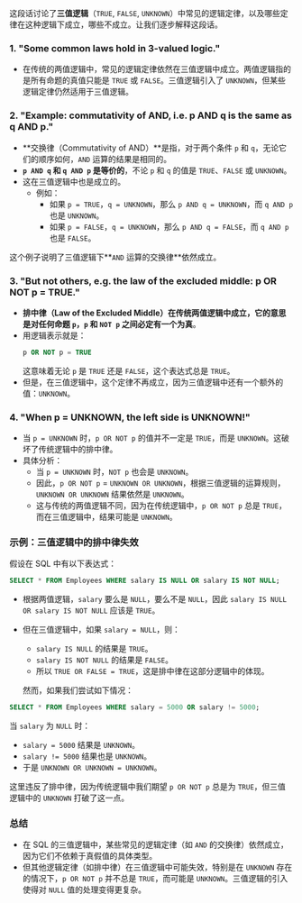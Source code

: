 这段话讨论了**三值逻辑**（`TRUE`, `FALSE`, `UNKNOWN`）中常见的逻辑定律，以及哪些定律在这种逻辑下成立，哪些不成立。让我们逐步解释这段话。

### 1. **"Some common laws hold in 3-valued logic."**
   - 在传统的两值逻辑中，常见的逻辑定律依然在三值逻辑中成立。两值逻辑指的是所有命题的真值只能是 `TRUE` 或 `FALSE`。三值逻辑引入了 `UNKNOWN`，但某些逻辑定律仍然适用于三值逻辑。

### 2. **"Example: commutativity of AND, i.e. p AND q is the same as q AND p."**
   - **交换律（Commutativity of AND）**是指，对于两个条件 `p` 和 `q`，无论它们的顺序如何，`AND` 运算的结果是相同的。
   - **`p AND q` 和 `q AND p` 是等价的**，不论 `p` 和 `q` 的值是 `TRUE`、`FALSE` 或 `UNKNOWN`。
   - 这在三值逻辑中也是成立的。
     - 例如：
       - 如果 `p = TRUE`，`q = UNKNOWN`，那么 `p AND q = UNKNOWN`，而 `q AND p` 也是 `UNKNOWN`。
       - 如果 `p = FALSE`，`q = UNKNOWN`，那么 `p AND q = FALSE`，而 `q AND p` 也是 `FALSE`。

   这个例子说明了三值逻辑下**`AND` 运算的交换律**依然成立。

### 3. **"But not others, e.g. the law of the excluded middle: p OR NOT p = TRUE."**
   - **排中律（Law of the Excluded Middle）**在传统两值逻辑中成立，它的意思是**对任何命题 `p`，`p` 和 `NOT p` 之间必定有一个为真**。
   - 用逻辑表示就是：
     ```sql
     p OR NOT p = TRUE
     ```
     这意味着无论 `p` 是 `TRUE` 还是 `FALSE`，这个表达式总是 `TRUE`。
   - 但是，在三值逻辑中，这个定律不再成立，因为三值逻辑中还有一个额外的值：`UNKNOWN`。

### 4. **"When p = UNKNOWN, the left side is UNKNOWN!"**
   - 当 `p = UNKNOWN` 时，`p OR NOT p` 的值并不一定是 `TRUE`，而是 `UNKNOWN`。这破坏了传统逻辑中的排中律。
   - 具体分析：
     - 当 `p = UNKNOWN` 时，`NOT p` 也会是 `UNKNOWN`。
     - 因此，`p OR NOT p` = `UNKNOWN OR UNKNOWN`，根据三值逻辑的运算规则，`UNKNOWN OR UNKNOWN` 结果依然是 `UNKNOWN`。
     - 这与传统的两值逻辑不同，因为在传统逻辑中，`p OR NOT p` 总是 `TRUE`，而在三值逻辑中，结果可能是 `UNKNOWN`。

### 示例：三值逻辑中的排中律失效
假设在 SQL 中有以下表达式：
```sql
SELECT * FROM Employees WHERE salary IS NULL OR salary IS NOT NULL;
```
- 根据两值逻辑，`salary` 要么是 `NULL`，要么不是 `NULL`，因此 `salary IS NULL OR salary IS NOT NULL` 应该是 `TRUE`。
- 但在三值逻辑中，如果 `salary = NULL`，则：
  - `salary IS NULL` 的结果是 `TRUE`。
  - `salary IS NOT NULL` 的结果是 `FALSE`。
  - 所以 `TRUE OR FALSE = TRUE`，这是排中律在这部分逻辑中的体现。
  
  然而，如果我们尝试如下情况：
  
```sql
SELECT * FROM Employees WHERE salary = 5000 OR salary != 5000;
```
当 `salary` 为 `NULL` 时：
- `salary = 5000` 结果是 `UNKNOWN`。
- `salary != 5000` 结果也是 `UNKNOWN`。
- 于是 `UNKNOWN OR UNKNOWN = UNKNOWN`。

这里违反了排中律，因为传统逻辑中我们期望 `p OR NOT p` 总是为 `TRUE`，但三值逻辑中的 `UNKNOWN` 打破了这一点。

### 总结
- 在 SQL 的三值逻辑中，某些常见的逻辑定律（如 `AND` 的交换律）依然成立，因为它们不依赖于真假值的具体类型。
- 但其他逻辑定律（如排中律）在三值逻辑中可能失效，特别是在 `UNKNOWN` 存在的情况下，`p OR NOT p` 并不总是 `TRUE`，而可能是 `UNKNOWN`。三值逻辑的引入使得对 `NULL` 值的处理变得更复杂。
